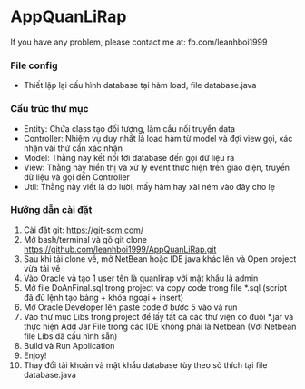 # AppQuanLiRap </br>
If you have any problem, please contact me at: fb.com/leanhboi1999
### File config </br>
- Thiết lập lại cấu hình database tại hàm load, file database.java
### Cấu trúc thư mục </br>
- Entity: Chứa class tạo đối tượng, làm cầu nối truyền data  </br>
- Controller: Nhiệm vụ duy nhất là load hàm từ model và đợi view gọi, xác nhận vài thứ cần xác nhận  </br>
- Model: Thằng này kết nối tới database đến gọi dữ liệu ra
- View: Thằng này hiển thị và xử lý event thực hiện trên giao diện, truyền dữ liệu và gọi đến Controller </br>
- Util: Thằng này viết là do lười, mấy hàm hay xài ném vào đây cho lẹ
### Hướng dẫn cài đặt </br>
1. Cài đặt git: https://git-scm.com/
2. Mở bash/terminal và gõ git clone https://github.com/leanhboi1999/AppQuanLiRap.git
3. Sau khi tải clone về, mở NetBean hoặc IDE java khác lên và Open project vừa tải về
4. Vào Oracle và tạo 1 user tên là quanlirap với mật khẩu là admin
5. Mở file DoAnFinal.sql trong project và copy code trong file *.sql (script đã đủ lệnh tạo bảng + khóa ngoại + insert)
6. Mở Oracle Developer lên paste code ở bước 5 vào và run
7. Vào thư mục Libs trong project để lấy tất cả các thư viện có đuôi *.jar và thực hiện Add Jar File trong các IDE không phải là Netbean (Với Netbean file Libs đã cấu hình sẵn)
8. Build và Run Application
9. Enjoy!
10. Thay đổi tài khoản và mật khẩu database tùy theo sở thích tại file database.java
